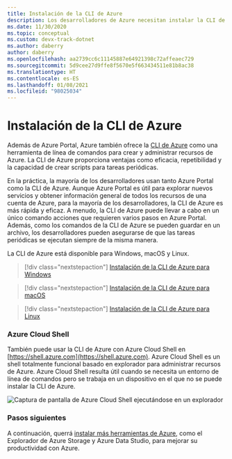 ```yaml
---
title: Instalación de la CLI de Azure
description: Los desarrolladores de Azure necesitan instalar la CLI de Azure, de modo que en este artículo se describe por qué es necesaria la CLI y desde dónde descargarla e instalarla.
ms.date: 11/30/2020
ms.topic: conceptual
ms.custom: devx-track-dotnet
ms.author: daberry
author: daberry
ms.openlocfilehash: aa2739cc6c11145887e64921398c72affeaec729
ms.sourcegitcommit: 5d9cee27d9ffe8f5670e5f663434511e81b8ac38
ms.translationtype: HT
ms.contentlocale: es-ES
ms.lasthandoff: 01/08/2021
ms.locfileid: "98025034"
---
```

# <a name="install-the-azure-cli"></a>Instalación de la CLI de Azure

Además de Azure Portal, Azure también ofrece la [CLI de Azure](/cli/azure/) como una herramienta de línea de comandos para crear y administrar recursos de Azure. La CLI de Azure proporciona ventajas como eficacia, repetibilidad y la capacidad de crear scripts para tareas periódicas.  

En la práctica, la mayoría de los desarrolladores usan tanto Azure Portal como la CLI de Azure. Aunque Azure Portal es útil para explorar nuevos servicios y obtener información general de todos los recursos de una cuenta de Azure, para la mayoría de los desarrolladores, la CLI de Azure es más rápida y eficaz.  A menudo, la CLI de Azure puede llevar a cabo en un único comando acciones que requieren varios pasos en Azure Portal.  Además, como los comandos de la CLI de Azure se pueden guardar en un archivo, los desarrolladores pueden asegurarse de que las tareas periódicas se ejecutan siempre de la misma manera.

La CLI de Azure está disponible para Windows, macOS y Linux.

> [!div class="nextstepaction"]
> [Instalación de la CLI de Azure para Windows](/cli/azure/install-azure-cli-windows?tabs=azure-cli)

> [!div class="nextstepaction"]
> [Instalación de la CLI de Azure para macOS](/cli/azure/install-azure-cli-macos)

> [!div class="nextstepaction"]
> [Instalación de la CLI de Azure para Linux](/cli/azure/install-azure-cli-linux)

### <a name="azure-cloud-shell"></a>Azure Cloud Shell

También puede usar la CLI de Azure con Azure Cloud Shell en [https://shell.azure.com](https://shell.azure.com).  Azure Cloud Shell es un shell totalmente funcional basado en explorador para administrar recursos de Azure.  Azure Cloud Shell resulta útil cuando se necesita un entorno de línea de comandos pero se trabaja en un dispositivo en el que no se puede instalar la CLI de Azure.

![Captura de pantalla de Azure Cloud Shell ejecutándose en un explorador](media/azure-cloud-shell.png)

### <a name="next-steps"></a>Pasos siguientes

A continuación, querrá [instalar más herramientas de Azure](./azure-tools.md), como el Explorador de Azure Storage y Azure Data Studio, para mejorar su productividad con Azure.
